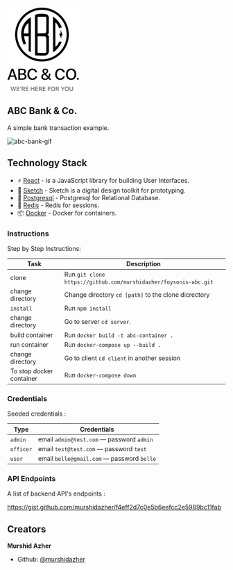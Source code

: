 
![abc-bank](https://github.com/murshidazher/foysonis-abc/blob/master/client/src/img/logo-w:text.png)


## ABC Bank & Co.
A simple bank transaction example.


![abc-bank-gif](https://github.com/murshidazher/foysonis-abc/blob/master/client/src/img/abc.gif)


## Technology Stack
* :zap: [React](https://reactjs.org/) - is a JavaScript library for building User Interfaces.
* :gem: [Sketch](https://www.sketch.com/) - Sketch is a digital design toolkit for prototyping.
* :briefcase: [Postgresql](https://www.postgresql.org/download/) - Postgresql for Relational Database.
* :closed_lock_with_key: [Redis](https://redis.io/topics/quickstart) - Redis for sessions.
* :package: [Docker](https://hub.docker.com/?overlay=onboarding) - Docker for containers.

### Instructions

Step by Step Instructions:

| Task             | Description                                                                                                                                     |
| ---------------- | ----------------------------------------------------------------------------------------------------------------------------------------------- |
| clone         | Run `git clone https://github.com/murshidazher/foysonis-abc.git` 
| change directory         | Change directory `cd [path]`  to the clone dicrectory
| `install`        | Run `npm install`
| change directory         | Go to server `cd server`.
| build container         | Run `docker build -t abc-container .`
| run container         | Run `docker-compose up --build .`
| change directory         | Go to client `cd client` in another session
| To stop docker container         | Run `docker-compose down`                                       |                                                                                                |
                            
### Credentials

Seeded credentials :

| Type             | Credentials                                                                                                                                     |
| ---------------- | ----------------------------------------------------------------------------------------------------------------------------------------------- |
| `admin`         | email `admin@test.com` &mdash; password `admin`  
| `officer`         | email `test@test.com` &mdash; password `test` 
| `user`        | email `belle@gmail.com` &mdash; password `belle`                                                                                      |

### API Endpoints

A list of backend API's endpoints :

https://gist.github.com/murshidazher/f4eff2d7c0e5b6eefcc2e5989bc11fab


## Creators

**Murshid Azher**

- Github: [@murshidazher](https://github.com/murshidazher)
